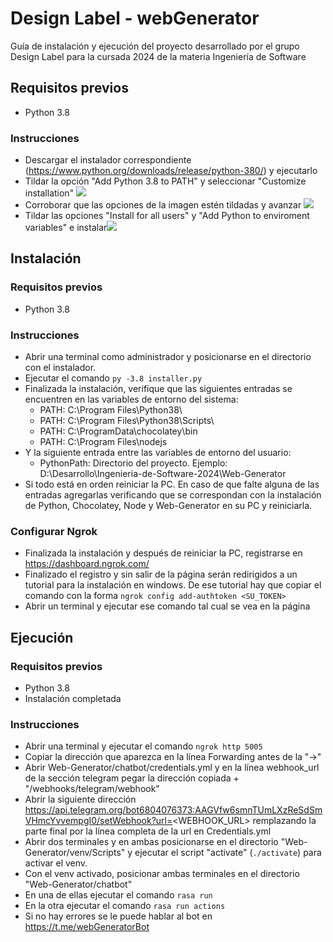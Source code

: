 # Design Label - webGenerator
Guía de instalación y ejecución del proyecto desarrollado por el grupo Design Label para la cursada 2024 de la materia Ingeniería de Software

## Requisitos previos

- Python 3.8

### Instrucciones

- Descargar el instalador correspondiente (https://www.python.org/downloads/release/python-380/) y ejecutarlo
- Tildar la opción "Add Python 3.8 to PATH" y seleccionar "Customize installation" ![](https://i.imgur.com/3qwTAJY.jpg)
- Corroborar que las opciones de la imagen estén tildadas y avanzar ![](https://i.imgur.com/FZkRxXy.jpg)
- Tildar las opciones "Install for all users" y "Add Python to enviroment variables" e instalar![](https://i.imgur.com/TOc9LXs.jpg)

## Instalación

### Requisitos previos

- Python 3.8

### Instrucciones

- Abrir una terminal como administrador y posicionarse en el directorio con el instalador.
- Ejecutar el comando ```py -3.8 installer.py```
- Finalizada la instalación, verifique que las siguientes entradas se encuentren en las variables de entorno del sistema:
    * PATH: C:\Program Files\Python38\
    * PATH: C:\Program Files\Python38\Scripts\
    * PATH: C:\ProgramData\chocolatey\bin
    * PATH: C:\Program Files\nodejs
- Y la siguiente entrada entre las variables de entorno del usuario:
    * PythonPath: Directorio del proyecto. Ejemplo: D:\Desarrollo\Ingenieria-de-Software-2024\Web-Generator
- Si todo está en orden reiniciar la PC. En caso de que falte alguna de las entradas agregarlas verificando que se correspondan con la instalación de Python, Chocolatey, Node y Web-Generator en su PC y reiniciarla.


### Configurar Ngrok

- Finalizada la instalación y después de reiniciar la PC, registrarse en https://dashboard.ngrok.com/
- Finalizado el registro y sin salir de la página serán redirigidos a un tutorial para la instalación en windows. De ese tutorial hay que copiar el comando con la forma ```ngrok config add-authtoken <SU_TOKEN>```
- Abrir un terminal y ejecutar ese comando tal cual se vea en la página

## Ejecución

### Requisitos previos

- Python 3.8
- Instalación completada

### Instrucciones
- Abrir una terminal y ejecutar el comando ```ngrok http 5005```
- Copiar la dirección que aparezca en la línea Forwarding antes de la "->"
- Abrir Web-Generator/chatbot/credentials.yml y en la línea webhook_url de la sección telegram pegar la dirección copiada + "/webhooks/telegram/webhook"
- Abrir la siguiente dirección https://api.telegram.org/bot6804076373:AAGVfw6smnTUmLXzReSdSmVHmcYvvempgI0/setWebhook?url=<WEBHOOK_URL> remplazando la parte final por la línea completa de la url en Credentials.yml
- Abrir dos terminales y en ambas posicionarse en el directorio "Web-Generator/venv/Scripts" y ejecutar el script "activate" (```./activate```) para activar el venv.
- Con el venv activado, posicionar ambas terminales en el directorio "Web-Generator/chatbot"
- En una de ellas ejecutar el comando ```rasa run```
- En la otra ejecutar el comando ```rasa run actions```
- Si no hay errores se le puede hablar al bot en https://t.me/webGeneratorBot